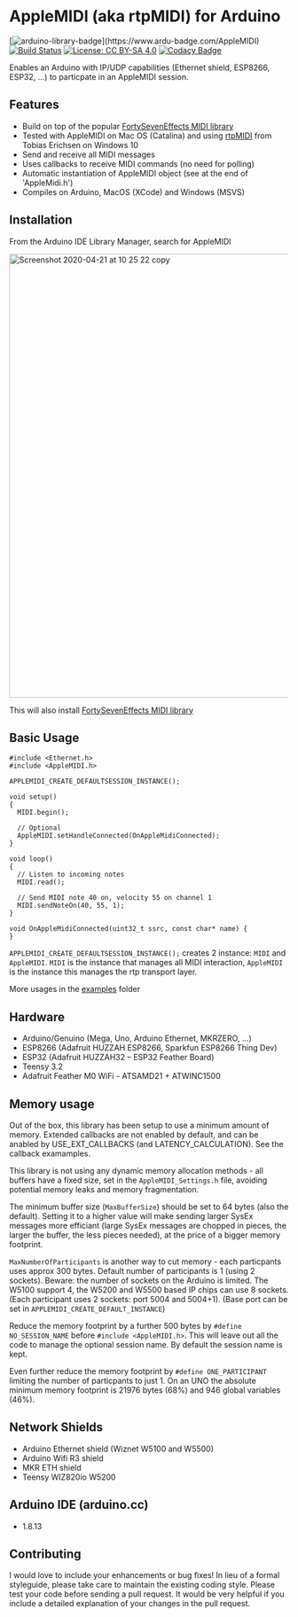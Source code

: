 # AppleMIDI (aka rtpMIDI) for Arduino
[![arduino-library-badge](https://www.ardu-badge.com/badge/AppleMIDI.svg?)](https://www.ardu-badge.com/AppleMIDI) [![Build Status](https://travis-ci.org/lathoub/Arduino-AppleMIDI-Library.svg?branch=master)](https://travis-ci.org/lathoub/Arduino-AppleMIDI-Library) [![License: CC BY-SA 4.0](https://img.shields.io/badge/License-CC%20BY--SA%204.0-lightgrey.svg)](http://creativecommons.org/licenses/by-sa/4.0/) [![Codacy Badge](https://api.codacy.com/project/badge/Grade/c8be2ccc3f104e0588572a39f8106070)](https://app.codacy.com/app/lathoub/Arduino-AppleMIDI-Library?utm_source=github.com&utm_medium=referral&utm_content=lathoub/Arduino-AppleMIDI-Library&utm_campaign=Badge_Grade_Dashboard)

Enables an Arduino with IP/UDP capabilities (Ethernet shield, ESP8266, ESP32, ...) to particpate in an AppleMIDI session.

## Features
* Build on top of the popular [FortySevenEffects MIDI library](https://github.com/FortySevenEffects/arduino_midi_library)
* Tested with AppleMIDI on Mac OS (Catalina) and using [rtpMIDI](https://www.tobias-erichsen.de/software/rtpmidi.html) from Tobias Erichsen on Windows 10
* Send and receive all MIDI messages
* Uses callbacks to receive MIDI commands (no need for polling)
* Automatic instantiation of AppleMIDI object (see at the end of 'AppleMidi.h')
* Compiles on Arduino, MacOS (XCode) and Windows (MSVS)

## Installation
From the Arduino IDE Library Manager, search for AppleMIDI

<img width="801" alt="Screenshot 2020-04-21 at 10 25 22 copy" src="https://user-images.githubusercontent.com/4082369/79904509-09b11000-8415-11ea-9b05-818373479625.png">

This will also install [FortySevenEffects MIDI library](https://github.com/FortySevenEffects/arduino_midi_library)

## Basic Usage
```
#include <Ethernet.h>
#include <AppleMIDI.h>

APPLEMIDI_CREATE_DEFAULTSESSION_INSTANCE(); 

void setup()
{
  MIDI.begin();
  
  // Optional
  AppleMIDI.setHandleConnected(OnAppleMidiConnected);
}

void loop()
{
  // Listen to incoming notes
  MIDI.read();
  
  // Send MIDI note 40 on, velocity 55 on channel 1
  MIDI.sendNoteOn(40, 55, 1);
}

void OnAppleMidiConnected(uint32_t ssrc, const char* name) {
}
```

`APPLEMIDI_CREATE_DEFAULTSESSION_INSTANCE();` creates 2 instance: `MIDI` and `AppleMIDI`. `MIDI` is the instance that manages all MIDI interaction, `AppleMIDI` is the instance this manages the rtp transport layer.


More usages in the [examples](https://github.com/lathoub/Arduino-AppleMIDI-Library/tree/master/examples) folder

## Hardware
* Arduino/Genuino (Mega, Uno, Arduino Ethernet, MKRZERO, ...)
* ESP8266 (Adafruit HUZZAH ESP8266, Sparkfun ESP8266 Thing Dev)
* ESP32 (Adafruit HUZZAH32 – ESP32 Feather Board)
* Teensy 3.2
* Adafruit Feather M0 WiFi - ATSAMD21 + ATWINC1500 
 
## Memory usage
Out of the box, this library has been setup to use a minimum amount of memory. Extended callbacks are not enabled by default, and can be anabled by USE_EXT_CALLBACKS (and 
LATENCY_CALCULATION). See the callback examamples.

This library is not using any dynamic memory allocation methods - all buffers have a fixed size, set in the `AppleMIDI_Settings.h` file, avoiding potential memory leaks and memory fragmentation.

The minimum buffer size (`MaxBufferSize`) should be set to 64 bytes (also the default). Setting it to a higher value will make sending larger SysEx messages more efficiant (large SysEx messages are chopped in pieces, the larger the buffer, the less pieces needed), at the price of a bigger memory footprint.

`MaxNumberOfParticipants` is another way to cut memory - each particpants uses approx 300 bytes. Default number of participants is 1 (using 2 sockets). 
Beware: the number of sockets on the Arduino is limited. The W5100 support 4, the W5200 and W5500 based IP chips can use 8 sockets. (Each participant uses 2 sockets: port 5004 and 5004+1). (Base port can be set in `APPLEMIDI_CREATE_DEFAULT_INSTANCE`)

Reduce the memory footprint by a further 500 bytes by `#define NO_SESSION_NAME` before `#include <AppleMIDI.h>`. This will leave out all the code to manage the optional session name. By default the session name is kept.

Even further reduce the memory footprint by `#define ONE_PARTICIPANT` limiting the number of particpants to just 1.
On an UNO the absolute minimum memory footprint is 21976 bytes (68%) and 946 global variables (46%).
 
## Network Shields
* Arduino Ethernet shield (Wiznet W5100 and W5500)
* Arduino Wifi R3 shield
* MKR ETH shield
* Teensy WIZ820io W5200
 
## Arduino IDE (arduino.cc)
* 1.8.13

## Contributing
I would love to include your enhancements or bug fixes! In lieu of a formal styleguide, please take care to maintain the existing coding style. Please test your code before sending a pull request. It would be very helpful if you include a detailed explanation of your changes in the pull request.
